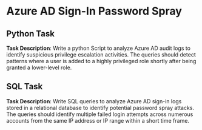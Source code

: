 # Azure AD Sign-In Password Spray

## Python Task

**Task Description**: Write a python Script to analyze Azure AD audit logs to identify suspicious privilege escalation activities. The queries should detect patterns where a user is added to a highly privileged role shortly after being granted a lower-level role.

## SQL Task

**Task Description**: Write SQL queries to analyze Azure AD sign-in logs stored in a relational database to identify potential password spray attacks. The queries should identify multiple failed login attempts across numerous accounts from the same IP address or IP range within a short time frame.
